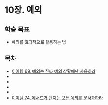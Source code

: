 # 10장. 예외

## 학습 목표

- 예외를 효과적으로 활용하는 법

## 목차

- [아이템 69. 예외는 진짜 예외 상황에만 사용하라](아이템%2069.%20예외는%20진짜%20예외%20상황에만%20사용하라.md)
- 
- 
- 
- 
- [아이템 74. 메서드가 던지는 모든 예외를 문서화하라](아이템%2074.%20메서드가%20던지는%20모든%20예외를%20문서화하라.md)

